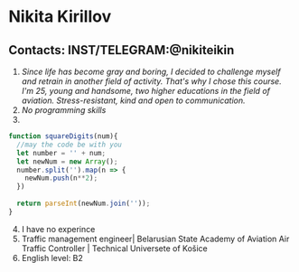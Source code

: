 # Nikita Kirillov
## Contacts: INST/TELEGRAM:@nikiteikin
1. *Since life has become gray and boring, I decided to challenge myself and retrain in another field of activity. That's why I chose this course. I'm 25, young and handsome, two higher educations in the field of aviation. Stress-resistant, kind and open to communication.*
2. _No programming skills_
3. 
```JavaScript
function squareDigits(num){
  //may the code be with you
  let number = '' + num;
  let newNum = new Array();
  number.split('').map(n => {
    newNum.push(n**2);
  })
  
  return parseInt(newNum.join(''));
}
```
4. I have no experince 
5. Traffic management engineer| Belarusian State Academy of Aviation
   Air Traffic Controller | Technical Universete of Košice  
6. English level: B2